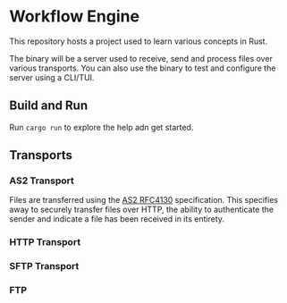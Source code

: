 # Workflow Engine

This repository hosts a project used to learn various concepts in Rust.

The binary will be a server used to receive, send and process files over various transports.
You can also use the binary to test and configure the server using a CLI/TUI.

## Build and Run

Run `cargo run` to explore the help adn get started.

## Transports

### AS2 Transport

Files are transferred using the [AS2 RFC4130](https://www.ietf.org/rfc/rfc4130.txt) specification.
This specifies away to securely transfer files over HTTP, the ability to authenticate the sender
and indicate a file has been received in its entirety.

### HTTP Transport

### SFTP Transport

### FTP

